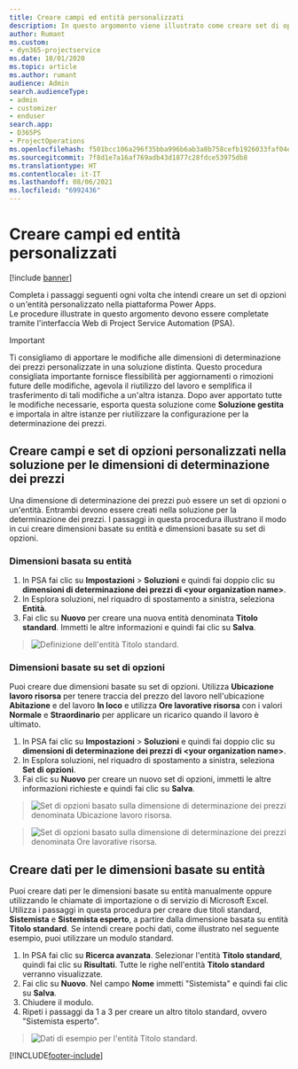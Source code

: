 ```yaml
---
title: Creare campi ed entità personalizzati
description: In questo argomento viene illustrato come creare set di opzioni ed entità nella soluzione utilizzata sulla piattaforma Power Apps.
author: Rumant
ms.custom:
- dyn365-projectservice
ms.date: 10/01/2020
ms.topic: article
ms.author: rumant
audience: Admin
search.audienceType:
- admin
- customizer
- enduser
search.app:
- D365PS
- ProjectOperations
ms.openlocfilehash: f501bcc106a296f35bba996b6ab3a8b758cefb1926033faf04ee23c42bc94d39
ms.sourcegitcommit: 7f8d1e7a16af769adb43d1877c28fdce53975db8
ms.translationtype: HT
ms.contentlocale: it-IT
ms.lasthandoff: 08/06/2021
ms.locfileid: "6992436"
---
```

# <a name="create-custom-fields-and-entities"></a>Creare campi ed entità personalizzati 

[!include [banner](../includes/psa-now-project-operations.md)]

Completa i passaggi seguenti ogni volta che intendi creare un set di opzioni o un'entità personalizzato nella piattaforma Power Apps.  
Le procedure illustrate in questo argomento devono essere completate tramite l'interfaccia Web di Project Service Automation (PSA).

> [!IMPORTANT]
> Ti consigliamo di apportare le modifiche alle dimensioni di determinazione dei prezzi personalizzate in una soluzione distinta. Questo procedura consigliata importante fornisce flessibilità per aggiornamenti o rimozioni future delle modifiche, agevola il riutilizzo del lavoro e semplifica il trasferimento di tali modifiche a un'altra istanza. Dopo aver apportato tutte le modifiche necessarie, esporta questa soluzione come **Soluzione gestita** e importala in altre istanze per riutilizzare la configurazione per la determinazione dei prezzi.

  
## <a name="create-custom-fields-and-option-sets-in-the-pricing-dimension-solution"></a>Creare campi e set di opzioni personalizzati nella soluzione per le dimensioni di determinazione dei prezzi

Una dimensione di determinazione dei prezzi può essere un set di opzioni o un'entità. Entrambi devono essere creati nella soluzione per la determinazione dei prezzi. I passaggi in questa procedura illustrano il modo in cui creare dimensioni basate su entità e dimensioni basate su set di opzioni.

### <a name="entity-based-dimensions"></a>Dimensioni basata su entità

1. In PSA fai clic su **Impostazioni** > **Soluzioni** e quindi fai doppio clic su **dimensioni di determinazione dei prezzi di \<your organization name>**.
2. In Esplora soluzioni, nel riquadro di spostamento a sinistra, seleziona **Entità**.
3. Fai clic su **Nuovo** per creare una nuova entità denominata **Titolo standard**. Immetti le altre informazioni e quindi fai clic su **Salva**.

> ![Definizione dell'entità Titolo standard.](media/Standard-Title-entity-definition.png)


### <a name="option-set-based-dimensions"></a>Dimensioni basate su set di opzioni 
Puoi creare due dimensioni basate su set di opzioni. Utilizza **Ubicazione lavoro risorsa** per tenere traccia del prezzo del lavoro nell'ubicazione **Abitazione** e del lavoro **In loco** e utilizza **Ore lavorative risorsa** con i valori **Normale** e **Straordinario** per applicare un ricarico quando il lavoro è ultimato.


1. In PSA fai clic su **Impostazioni** > **Soluzioni** e quindi fai doppio clic su **dimensioni di determinazione dei prezzi di \<your organization name>**. 
2. In Esplora soluzioni, nel riquadro di spostamento a sinistra, seleziona **Set di opzioni**. 
3. Fai clic su **Nuovo** per creare un nuovo set di opzioni, immetti le altre informazioni richieste e quindi fai clic su **Salva**.

> ![Set di opzioni basato sulla dimensione di determinazione dei prezzi denominata Ubicazione lavoro risorsa.](media/Option-set-PD-called-Resource-Work-Location.png)

> ![Set di opzioni basato sulla dimensione di determinazione dei prezzi denominata Ore lavorative risorsa.](media/Option-set-PD-called-Resource-Work-Hours.PNG)


## <a name="create-data-for-entity-based-dimensions"></a>Creare dati per le dimensioni basate su entità

Puoi creare dati per le dimensioni basate su entità manualmente oppure utilizzando le chiamate di importazione o di servizio di Microsoft Excel. Utilizza i passaggi in questa procedura per creare due titoli standard, **Sistemista** e **Sistemista esperto**, a partire dalla dimensione basata su entità **Titolo standard**. Se intendi creare pochi dati, come illustrato nel seguente esempio, puoi utilizzare un modulo standard.

1. In PSA fai clic su **Ricerca avanzata**. Selezionar l'entità **Titolo standard**, quindi fai clic su **Risultati**. Tutte le righe nell'entità **Titolo standard** verranno visualizzate.
2. Fai clic su **Nuovo**. Nel campo **Nome** immetti "Sistemista" e quindi fai clic su **Salva**.
3. Chiudere il modulo. 
4. Ripeti i passaggi da 1 a 3 per creare un altro titolo standard, ovvero "Sistemista esperto".

> ![Dati di esempio per l'entità Titolo standard.](media/ST-data.png)




[!INCLUDE[footer-include](../includes/footer-banner.md)]